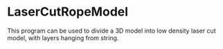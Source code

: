 # LaserCutRopeModel
This program can be used to divide a 3D model into low density laser cut model, with layers hanging from string.
